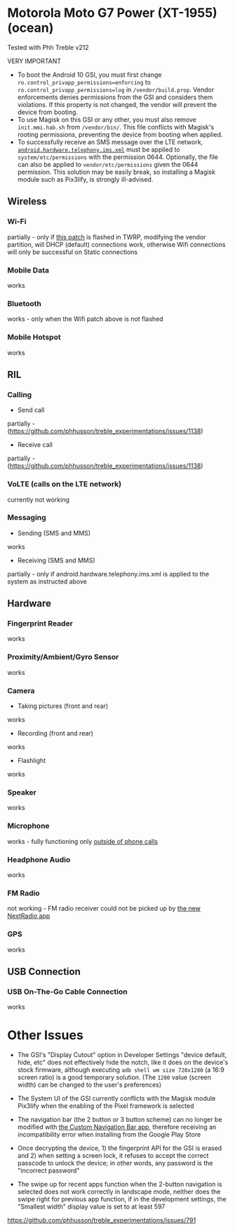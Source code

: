 # Motorola Moto G7 Power (XT-1955) (ocean)

Tested with Phh Treble v212

VERY IMPORTANT
- To boot the Android 10 GSI, you must first change `ro.control_privapp_permissions=enforcing` to `ro.control_privapp_permissions=log` in `/vendor/build.prop`. Vendor enforcements denies permissions from the GSI and considers them violations. If this property is not changed, the vendor will prevent the device from booting.
- To use Magisk on this GSI or any other, you must also remove `init.mmi.hab.sh` from `/vendor/bin/`. This file conflicts with Magisk's rooting permissions, preventing the device from booting when applied.
- To successfully receive an SMS message over the LTE network, [`android.hardware.telephony.ims.xml`](http://treble.phh.me/android.hardware.telephony.ims.xml) must be applied to `system/etc/permissions` with the permission 0644. Optionally, the file can also be applied to `vendor/etc/permissions` given the 0644 permission. This solution may be easily break, so installing a Magisk module such as Pix3lify, is strongly ill-advised.

## Wireless

### Wi-Fi

partially - only if [this patch](https://t.me/G7Power/29274) is flashed in TWRP, modifying the vendor partition, will DHCP (default) connections work, otherwise Wifi connections will only be successful on Static connections 

### Mobile Data

works

### Bluetooth

works - only when the Wifi patch above is not flashed

### Mobile Hotspot

works

## RIL

### Calling

- Send call

partially - (https://github.com/phhusson/treble_experimentations/issues/1138)

- Receive call

partially - (https://github.com/phhusson/treble_experimentations/issues/1138)

### VoLTE (calls on the LTE network)

currently not working

### Messaging

- Sending (SMS and MMS)

works

- Receiving (SMS and MMS)


partially - only if android.hardware.telephony.ims.xml is applied to the system as instructed above


## Hardware

### Fingerprint Reader

works

### Proximity/Ambient/Gyro Sensor

works

### Camera

- Taking pictures (front and rear)

works

- Recording (front and rear)

works

- Flashlight

works

### Speaker

works

### Microphone

works - fully functioning only [outside of phone calls](https://github.com/phhusson/treble_experimentations/issues/1138)

### Headphone Audio

works

### FM Radio

not working - FM radio receiver could not be picked up by [the new NextRadio app](https://play.google.com/store/apps/details?id=com.nextradioapp.nextradio)

### GPS

works

## USB Connection

### USB On-The-Go Cable Connection

works

# Other Issues

- The GSI's "Display Cutout" option in Developer Settings "device default, hide, etc" does not effectively hide the notch, like it does on the device's stock firmware, although executing `adb shell wm size 720x1280` (a 16:9 screen ratio) is a good temporary solution. (The `1280` value (screen width) can be changed to the user's preferences)

- The System UI of the GSI currently conflicts with the Magisk module Pix3lify when the enabling of the Pixel framework is selected

- The navigation bar (the 2 button or 3 button scheme) can no longer be modified with [the Custom Navigation Bar app](https://play.google.com/store/apps/details?id=xyz.paphonb.systemuituner), therefore receiving an incompatibility error when installing from the Google Play Store

- Once decrypting the device, 1) the fingerprint API for the GSI is erased and 2) when setting a screen lock, it refuses to accept the correct passcode to unlock the device; in other words, any password is the "incorrect password"

- The swipe up for recent apps function when the 2-button navigation is selected does not work correctly in landscape mode, neither does the swipe right for previous app function, if in the development settings, the "Smallest width" display value is set to at least 597

https://github.com/phhusson/treble_experimentations/issues/791